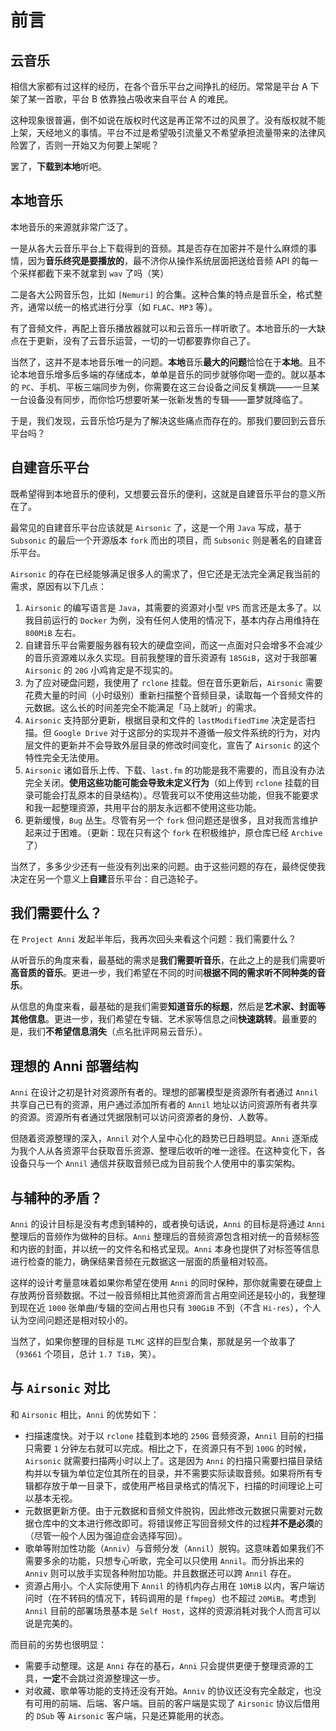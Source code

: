 # 前言

## 云音乐

相信大家都有过这样的经历，在各个音乐平台之间挣扎的经历。常常是平台 A 下架了某一首歌，平台 B 依靠独占吸收来自平台 A 的难民。

这种现象很普遍，倒不如说在版权时代这是再正常不过的风景了。没有版权就不能上架，天经地义的事情。平台不过是希望吸引流量又不希望承担流量带来的法律风险罢了，否则一开始又为何要上架呢？

罢了，**下载到本地**听吧。

## 本地音乐

本地音乐的来源就非常广泛了。

一是从各大云音乐平台上下载得到的音频。其是否存在加密并不是什么麻烦的事情，因为**音乐终究是要播放的**，最不济你从操作系统层面把送给音频 API 的每一个采样都截下来不就拿到 `wav` 了吗（笑）

二是各大公网音乐包，比如 `[Nemuri]` 的合集。这种合集的特点是音乐全，格式整齐，通常以统一的格式进行分享（如 `FLAC`、`MP3` 等）。

有了音频文件，再配上音乐播放器就可以和云音乐一样听歌了。本地音乐的一大缺点在于更新，没有了云音乐运营，一切的一切都要靠你自己了。

当然了，这并不是本地音乐唯一的问题。**本地**音乐**最大的问题**恰恰在于**本地**。且不论本地音乐增多后多端的存储成本，单单是音乐的同步就够你喝一壶的。就以基本的 `PC`、手机、平板三端同步为例，你需要在这三台设备之间反复横跳——一旦某一台设备没有同步，而你恰巧想要听某一张新发售的专辑——噩梦就降临了。

于是，我们发现，云音乐恰巧是为了解决这些痛点而存在的。那我们要回到云音乐平台吗？

## 自建音乐平台

既希望得到本地音乐的便利，又想要云音乐的便利，这就是自建音乐平台的意义所在了。

最常见的自建音乐平台应该就是 `Airsonic` 了，这是一个用 `Java` 写成，基于 `Subsonic` 的最后一个开源版本 `fork` 而出的项目，而 `Subsonic` 则是著名的自建音乐平台。

`Airsonic` 的存在已经能够满足很多人的需求了，但它还是无法完全满足我当前的需求，原因有以下几点：

1. `Airsonic` 的编写语言是 `Java`，其需要的资源对小型 `VPS` 而言还是太多了。以我目前运行的 `Docker` 为例，没有任何人使用的情况下，基本内存占用维持在 `800MiB` 左右。
2. 自建音乐平台需要服务器有较大的硬盘空间，而这一点面对只会增多不会减少的音乐资源难以永久实现。目前我整理的音乐资源有 `185GiB`，这对于我部署 `Airsonic` 的 `20G` 小鸡肯定是不现实的。
3. 为了应对硬盘问题，我使用了 `rclone` 挂载。但在音乐更新后，`Airsonic` 需要花费大量的时间（小时级别）重新扫描整个音频目录，读取每一个音频文件的元数据。这么长的时间差完全不能满足「马上就听」的需求。
4. `Airsonic` 支持部分更新，根据目录和文件的 `lastModifiedTime` 决定是否扫描。但 `Google Drive` 对于这部分的实现并不遵循一般文件系统的行为，对内层文件的更新并不会导致外层目录的修改时间变化，宣告了 `Airsonic` 的这个特性完全无法使用。
5. `Airsonic` 诸如音乐上传、下载、`last.fm` 的功能是我不需要的，而且没有办法完全关闭。**使用这些功能可能会导致未定义行为**（如上传到 `rclone` 挂载的目录可能会打乱原本的目录结构）。尽管我可以不使用这些功能，但我不能要求和我一起整理资源，共用平台的朋友永远都不使用这些功能。
6. 更新缓慢，`Bug` 丛生。尽管有另一个 `fork` 但问题还是很多，且对我而言维护起来过于困难。（更新：现在只有这个 `fork` 在积极维护，原仓库已经 `Archive` 了）

当然了，多多少少还有一些没有列出来的问题。由于这些问题的存在，最终促使我决定在另一个意义上**自建**音乐平台：自己造轮子。

## 我们需要什么？

在 `Project Anni` 发起半年后，我再次回头来看这个问题：我们需要什么？

从听音乐的角度来看，最基础的需求是**我们需要听音乐**，在此之上的是我们需要听**高音质的音乐**。更进一步，我们希望在不同的时间**根据不同的需求听不同种类的音乐**。

从信息的角度来看，最基础的是我们需要**知道音乐的标题**，然后是**艺术家、封面等其他信息**。更进一步，我们希望在专辑、艺术家等信息之间**快速跳转**。最重要的是，我们**不希望信息消失**（点名批评网易云音乐）。

## 理想的 Anni 部署结构

`Anni` 在设计之初是针对资源所有者的。理想的部署模型是资源所有者通过 `Annil` 共享自己已有的资源，用户通过添加所有者的 `Annil` 地址以访问资源所有者共享的资源。资源所有者通过凭据限制可以访问资源者的身份、人数等。

但随着资源整理的深入，`Annil` 对个人呈中心化的趋势已日趋明显。`Anni` 逐渐成为我个人从各资源平台获取音乐资源、整理后收听的唯一途径。在这种变化下，各设备只与一个 `Annil` 通信并获取音频已成为目前我个人使用中的事实架构。

## 与辅种的矛盾？

`Anni` 的设计目标是没有考虑到辅种的，或者换句话说，`Anni` 的目标是将通过 `Anni` 整理后的音频作为做种的目标。`Anni` 整理后的音频资源包含相对统一的音频标签和内嵌的封面，并以统一的文件名和格式呈现。`Anni` 本身也提供了对标签等信息进行检查的能力，确保结果音频在元数据这一层面的质量相对较高。

这样的设计考量意味着如果你希望在使用 `Anni` 的同时保种，那你就需要在硬盘上存放两份音频数据。不过一般音频相比其他资源而言占用空间还是较小的，我整理到现在近 `1000` 张单曲/专辑的空间占用也只有 `300GiB` 不到（不含 `Hi-res`），个人认为空间问题还是相对较小的。

当然了，如果你整理的目标是 `TLMC` 这样的巨型合集，那就是另一个故事了（`93661` 个项目，总计 `1.7 TiB`，笑）。

## 与 `Airsonic` 对比

和 `Airsonic` 相比，`Anni` 的优势如下：

- 扫描速度快。对于以 `rclone` 挂载到本地的 `250G` 音频资源，`Annil` 目前的扫描只需要 `1` 分钟左右就可以完成。相比之下，在资源只有不到 `100G` 的时候，`Airsonic` 就需要扫描两小时以上了。这是因为 `Anni` 的扫描只需要扫描目录结构并以专辑为单位定位其所在的目录，并不需要实际读取音频。如果将所有专辑都存放于单一目录下，或使用严格目录格式的情况下，扫描的时间理论上可以基本无视。
- 元数据更新方便。由于元数据和音频文件脱钩，因此修改元数据只需要对元数据仓库中的文本进行修改即可。将错误修正写回音频文件的过程**并不是必须**的（尽管一般个人因为强迫症会选择写回）。
- 歌单等附加性功能（`Anniv`）与音频分发（`Annil`）脱钩。这意味着如果我们不需要多余的功能，只想专心听歌，完全可以只使用 `Annil`。而分拆出来的 `Anniv` 则可以放手实现各种附加功能。并且数据还可以跨 `Annil` 存在。
- 资源占用小。个人实际使用下 `Annil` 的待机内存占用在 `10MiB` 以内，客户端访问时（在不转码的情况下，转码调用的是 `ffmpeg`）也不超过 `20MiB`。考虑到 `Annil` 目前的部署场景基本是 `Self Host`，这样的资源消耗对我个人而言可以说是完美的。

而目前的劣势也很明显：

- 需要手动整理。这是 `Anni` 存在的基石，`Anni` 只会提供更便于整理资源的工具，**一定**不会跳过资源整理这一步。
- 对收藏、歌单等功能的支持还没有开始。`Anniv` 的协议还没有完全敲定，也没有可用的前端、后端、客户端。目前的客户端是实现了 `Airsonic` 协议后借用的 `DSub` 等 `Airsonic` 客户端，只是还算能用的状态。

